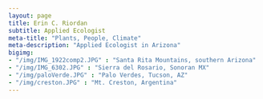 ```yaml
---
layout: page
title: Erin C. Riordan
subtitle: Applied Ecologist
meta-title: "Plants, People, Climate"
meta-description: "Applied Ecologist in Arizona"
bigimg:
- "/img/IMG_1922comp2.JPG" : "Santa Rita Mountains, southern Arizona"
- "/img/IMG_6302.JPG" : "Sierra del Rosario, Sonoran MX"
- "/img/paloVerde.JPG" : "Palo Verdes, Tucson, AZ"
- "/img/creston.JPG" : "Mt. Creston, Argentina"
---
```

